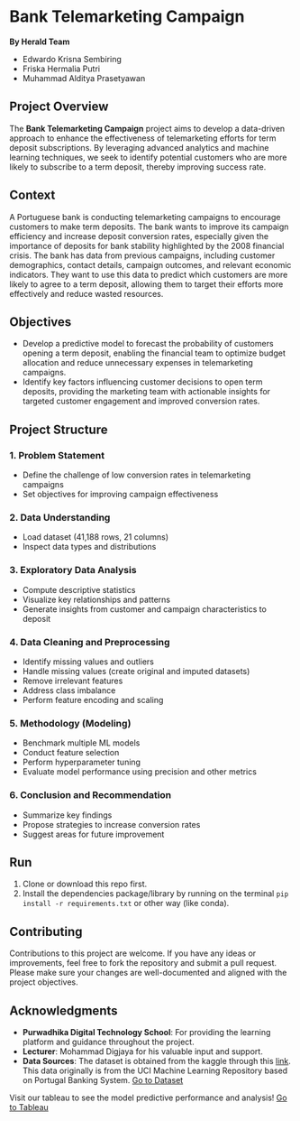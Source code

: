 # Bank Telemarketing Campaign
**By Herald Team**
- Edwardo Krisna Sembiring
- Friska Hermalia Putri
- Muhammad Alditya Prasetyawan
## Project Overview

The **Bank Telemarketing Campaign** project aims to develop a data-driven approach to enhance the effectiveness of telemarketing efforts for term deposit subscriptions. By leveraging advanced analytics and machine learning techniques, we seek to identify potential customers who are more likely to subscribe to a term deposit, thereby improving success rate.

## Context
A Portuguese bank is conducting telemarketing campaigns to encourage customers to make term deposits. The bank wants to improve its campaign efficiency and increase deposit conversion rates, especially given the importance of deposits for bank stability highlighted by the 2008 financial crisis. The bank has data from previous campaigns, including customer demographics, contact details, campaign outcomes, and relevant economic indicators. They want to use this data to predict which customers are more likely to agree to a term deposit, allowing them to target their efforts more effectively and reduce wasted resources.

## Objectives
- Develop a predictive model to forecast the probability of customers opening a term deposit, enabling the financial team to optimize budget allocation and reduce unnecessary expenses in telemarketing campaigns.
- Identify key factors influencing customer decisions to open term deposits, providing the marketing team with actionable insights for targeted customer engagement and improved conversion rates.

## Project Structure

### 1. Problem Statement
- Define the challenge of low conversion rates in telemarketing campaigns
- Set objectives for improving campaign effectiveness

### 2. Data Understanding
- Load dataset (41,188 rows, 21 columns)
- Inspect data types and distributions

### 3. Exploratory Data Analysis
- Compute descriptive statistics
- Visualize key relationships and patterns
- Generate insights from customer and campaign characteristics to deposit

### 4. Data Cleaning and Preprocessing
- Identify missing values and outliers
- Handle missing values (create original and imputed datasets)
- Remove irrelevant features
- Address class imbalance
- Perform feature encoding and scaling

### 5. Methodology (Modeling)
- Benchmark multiple ML models
- Conduct feature selection
- Perform hyperparameter tuning
- Evaluate model performance using precision and other metrics

### 6. Conclusion and Recommendation
- Summarize key findings
- Propose strategies to increase conversion rates
- Suggest areas for future improvement

## Run

1. Clone or download this repo first.
2. Install the dependencies package/library by running on the terminal `pip install -r requirements.txt` or other way (like conda).

## Contributing

Contributions to this project are welcome. If you have any ideas or improvements, feel free to fork the repository and submit a pull request. Please make sure your changes are well-documented and aligned with the project objectives.

## Acknowledgments

- **Purwadhika Digital Technology School**: For providing the learning platform and guidance throughout the project.
- **Lecturer**: Mohammad Digjaya for his valuable input and support.
- **Data Sources**: The dataset is obtained from the kaggle through this [link](https://www.kaggle.com/datasets/volodymyrgavrysh/bank-marketing-campaigns-dataset). This data originally is from the UCI Machine Learning Repository based on Portugal Banking System. [Go to Dataset](https://archive.ics.uci.edu/dataset/222/bank+marketing)

Visit our tableau to see the model predictive performance and analysis! [Go to Tableau](https://public.tableau.com/views/HeraldBankMarketingCampaign/Dashboard5?:language=en-US&:sid=&:redirect=auth&:display_count=n&:origin=viz_share_link)
